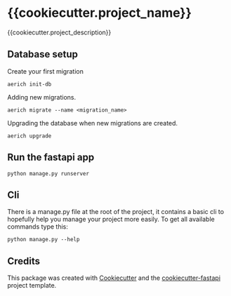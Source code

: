 # {{cookiecutter.project_name}}

{{cookiecutter.project_description}}

## Database setup

Create your first migration

```shell
aerich init-db
```

Adding new migrations.

```shell
aerich migrate --name <migration_name>
```

Upgrading the database when new migrations are created.

```shell
aerich upgrade
```

## Run the fastapi app

```shell
python manage.py runserver
```

## Cli

There is a manage.py file at the root of the project, it contains a basic cli to hopefully
help you manage your project more easily. To get all available commands type this:

```shell
python manage.py --help
```

## Credits

This package was created with [Cookiecutter](https://github.com/cookiecutter/cookiecutter) and the [cookiecutter-fastapi](https://github.com/tobi-de/cookiecutter-fastapi) project template.
